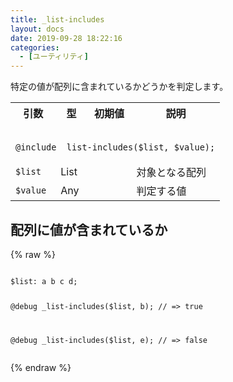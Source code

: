 ```yaml
---
title: _list-includes
layout: docs
date: 2019-09-28 18:22:16
categories:
  - [ユーティリティ]
---
```


特定の値が配列に含まれているかどうかを判定します。

<table>
  <tr>
    <th>引数</th>
    <th>型</th>
    <th>初期値</th>
    <th>説明</th>
  </tr>
  <tr>
    <td colspan="4">
      <pre class="language-scss"><code>
@include _list-includes($list, $value);
</code></pre>
    </td>
  </tr>
  <tr>
    <td><code>$list</code></td>
    <td>List</td>
    <td></td>
    <td>対象となる配列</td>
  </tr>
  <tr>
    <td><code>$value</code></td>
    <td>Any</td>
    <td></td>
    <td>判定する値</td>
  </tr>
</table>

## 配列に値が含まれているか

<div class="c demo">
  <div class="code">
    {% raw %}
      <pre class="language-scss"><code>
$list: a b c d;

@debug _list-includes($list, b);
// => true

@debug _list-includes($list, e);
// => false
</code></pre>
    {% endraw %}
  </div>
</div>